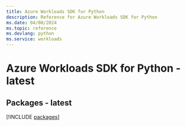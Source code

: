 ```yaml
---
title: Azure Workloads SDK for Python
description: Reference for Azure Workloads SDK for Python
ms.date: 04/08/2024
ms.topic: reference
ms.devlang: python
ms.service: workloads
---
```

# Azure Workloads SDK for Python - latest
## Packages - latest
[!INCLUDE [packages](workloads-index.md)]